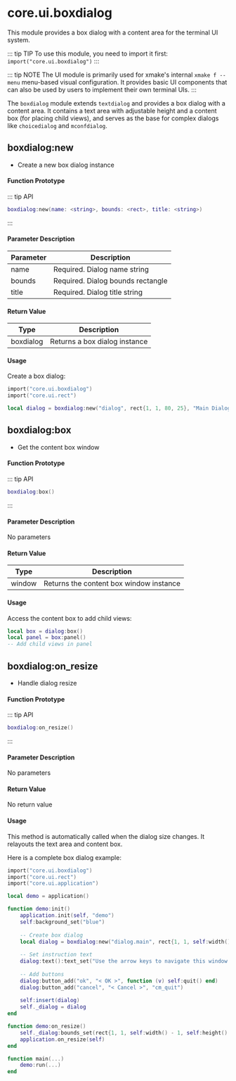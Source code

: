 # core.ui.boxdialog

This module provides a box dialog with a content area for the terminal UI system.

::: tip TIP
To use this module, you need to import it first: `import("core.ui.boxdialog")`
:::

::: tip NOTE
The UI module is primarily used for xmake's internal `xmake f --menu` menu-based visual configuration. It provides basic UI components that can also be used by users to implement their own terminal UIs.
:::

The `boxdialog` module extends `textdialog` and provides a box dialog with a content area. It contains a text area with adjustable height and a content box (for placing child views), and serves as the base for complex dialogs like `choicedialog` and `mconfdialog`.

## boxdialog:new

- Create a new box dialog instance

#### Function Prototype

::: tip API
```lua
boxdialog:new(name: <string>, bounds: <rect>, title: <string>)
```
:::

#### Parameter Description

| Parameter | Description |
|-----------|-------------|
| name | Required. Dialog name string |
| bounds | Required. Dialog bounds rectangle |
| title | Required. Dialog title string |

#### Return Value

| Type | Description |
|------|-------------|
| boxdialog | Returns a box dialog instance |

#### Usage

Create a box dialog:

```lua
import("core.ui.boxdialog")
import("core.ui.rect")

local dialog = boxdialog:new("dialog", rect{1, 1, 80, 25}, "Main Dialog")
```

## boxdialog:box

- Get the content box window

#### Function Prototype

::: tip API
```lua
boxdialog:box()
```
:::

#### Parameter Description

No parameters

#### Return Value

| Type | Description |
|------|-------------|
| window | Returns the content box window instance |

#### Usage

Access the content box to add child views:

```lua
local box = dialog:box()
local panel = box:panel()
-- Add child views in panel
```

## boxdialog:on_resize

- Handle dialog resize

#### Function Prototype

::: tip API
```lua
boxdialog:on_resize()
```
:::

#### Parameter Description

No parameters

#### Return Value

No return value

#### Usage

This method is automatically called when the dialog size changes. It relayouts the text area and content box.

Here is a complete box dialog example:

```lua
import("core.ui.boxdialog")
import("core.ui.rect")
import("core.ui.application")

local demo = application()

function demo:init()
    application.init(self, "demo")
    self:background_set("blue")
    
    -- Create box dialog
    local dialog = boxdialog:new("dialog.main", rect{1, 1, self:width() - 1, self:height() - 1}, "Main Dialog")
    
    -- Set instruction text
    dialog:text():text_set("Use the arrow keys to navigate this window or press the hotkey of the item you wish to select followed by the <SPACEBAR>")
    
    -- Add buttons
    dialog:button_add("ok", "< OK >", function (v) self:quit() end)
    dialog:button_add("cancel", "< Cancel >", "cm_quit")
    
    self:insert(dialog)
    self._dialog = dialog
end

function demo:on_resize()
    self._dialog:bounds_set(rect{1, 1, self:width() - 1, self:height() - 1})
    application.on_resize(self)
end

function main(...)
    demo:run(...)
end
```

